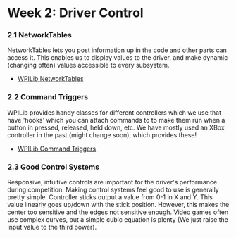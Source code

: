 # Week 2: Driver Control

### 2.1 NetworkTables

NetworkTables lets you post information up in the code and other parts can access it. This enables us to display values to the driver, and make dynamic (changing often) values accessible to every subsystem.

- [WPILib NetworkTables](https://docs.wpilib.org/en/stable/docs/software/networktables/networktables-intro.html)

### 2.2 Command Triggers

WPILib provides handy classes for different controllers which we use that have 'hooks' which you can attach commands to to make them run when a button in pressed, released, held down, etc. We have mostly used an XBox controller in the past (might change soon), which provides these!

- [WPILib Command Triggers](https://docs.wpilib.org/en/stable/docs/software/commandbased/binding-commands-to-triggers.html)

### 2.3 Good Control Systems

Responsive, intuitive controls are important for the driver's performance during competition. Making control systems feel good to use is generally pretty simple. Controller sticks output a value from 0-1 in X and Y. This value linearly goes up/down with the stick position. However, this makes the center too sensitive and the edges not sensitive enough. Video games often use complex curves, but a simple cubic equation is plenty (We just raise the input value to the third power).
